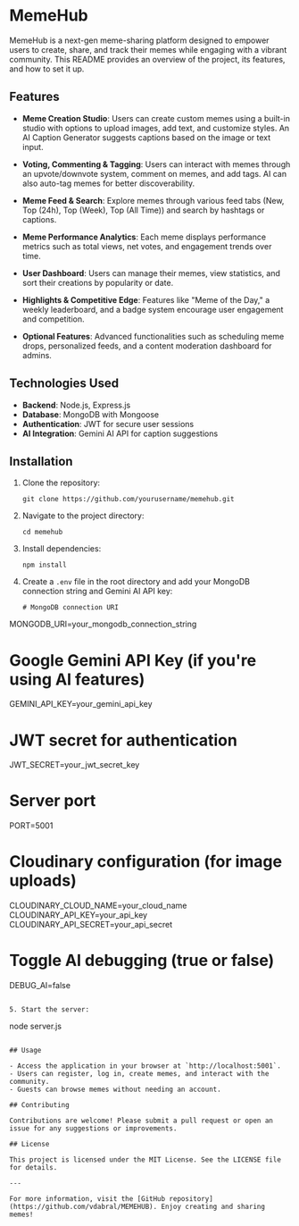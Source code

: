 # MemeHub

MemeHub is a next-gen meme-sharing platform designed to empower users to create, share, and track their memes while engaging with a vibrant community. This README provides an overview of the project, its features, and how to set it up.

## Features

- **Meme Creation Studio**: Users can create custom memes using a built-in studio with options to upload images, add text, and customize styles. An AI Caption Generator suggests captions based on the image or text input.
  
- **Voting, Commenting & Tagging**: Users can interact with memes through an upvote/downvote system, comment on memes, and add tags. AI can also auto-tag memes for better discoverability.

- **Meme Feed & Search**: Explore memes through various feed tabs (New, Top (24h), Top (Week), Top (All Time)) and search by hashtags or captions.

- **Meme Performance Analytics**: Each meme displays performance metrics such as total views, net votes, and engagement trends over time.

- **User Dashboard**: Users can manage their memes, view statistics, and sort their creations by popularity or date.

- **Highlights & Competitive Edge**: Features like "Meme of the Day," a weekly leaderboard, and a badge system encourage user engagement and competition.

- **Optional Features**: Advanced functionalities such as scheduling meme drops, personalized feeds, and a content moderation dashboard for admins.

## Technologies Used

- **Backend**: Node.js, Express.js
- **Database**: MongoDB with Mongoose
- **Authentication**: JWT for secure user sessions
- **AI Integration**: Gemini AI API for caption suggestions

## Installation

1. Clone the repository:
   ```
   git clone https://github.com/yourusername/memehub.git
   ```

2. Navigate to the project directory:
   ```
   cd memehub
   ```

3. Install dependencies:
   ```
   npm install
   ```

4. Create a `.env` file in the root directory and add your MongoDB connection string and Gemini AI API key:
   ```
   # MongoDB connection URI
MONGODB_URI=your_mongodb_connection_string

# Google Gemini API Key (if you're using AI features)
GEMINI_API_KEY=your_gemini_api_key

# JWT secret for authentication
JWT_SECRET=your_jwt_secret_key

# Server port
PORT=5001

# Cloudinary configuration (for image uploads)
CLOUDINARY_CLOUD_NAME=your_cloud_name
CLOUDINARY_API_KEY=your_api_key
CLOUDINARY_API_SECRET=your_api_secret

# Toggle AI debugging (true or false)
DEBUG_AI=false

   ```

5. Start the server:
   ```
   node server.js
   ```

## Usage

- Access the application in your browser at `http://localhost:5001`.
- Users can register, log in, create memes, and interact with the community.
- Guests can browse memes without needing an account.

## Contributing

Contributions are welcome! Please submit a pull request or open an issue for any suggestions or improvements.

## License

This project is licensed under the MIT License. See the LICENSE file for details.

---

For more information, visit the [GitHub repository](https://github.com/vdabral/MEMEHUB). Enjoy creating and sharing memes!
